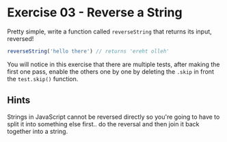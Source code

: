 # Exercise 03 - Reverse a String

Pretty simple, write a function called `reverseString` that returns its input, reversed!

```javascript
reverseString('hello there') // returns 'ereht olleh'
```

You will notice in this exercise that there are multiple tests, after making the first one pass, enable the others one by one by deleting the `.skip` in front the `test.skip()` function.
























## Hints
Strings in JavaScript cannot be reversed directly so you're going to have to split it into something else first.. do the reversal and then join it back together into a string.
